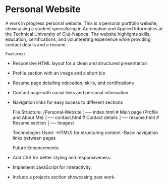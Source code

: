 # Personal Website
 A work in progress personal website.
	This is a personal portfolio website, showcasing a student specializing in Automation and Applied Informatics at the Technical University of Cluj-Napoca. The website highlights skills, education, certifications, and volunteering experience while providing contact details and a resume.

	Features:
- Responsive HTML layout for a clean and structured presentation
- Profile section with an image and a short bio
- Resume page detailing education, skills, and certifications
- Contact page with social links and personal information
- Navigation links for easy access to different sections

	File Structure:
/Personal-Website
│── index.html        # Main page (Profile and About Me)
│── contact.html      # Contact details
│── resume.html       # Resume section
│── Images/   

	Technologies Used:
-HTML5 for structuring content
-Basic navigation links between pages

	Future Enhancements:
- Add CSS for better styling and responsiveness.
- Implement JavaScript for interactivity.
- Include a projects section showcasing past work.